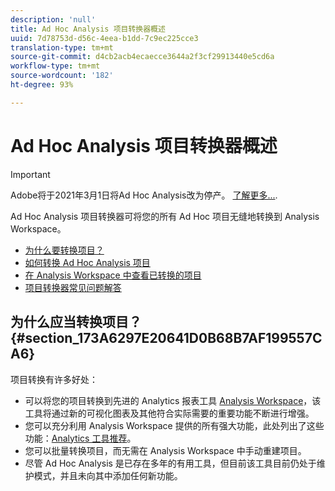 ```yaml
---
description: 'null'
title: Ad Hoc Analysis 项目转换器概述
uuid: 7d78753d-d56c-4eea-b1dd-7c9ec225cce3
translation-type: tm+mt
source-git-commit: d4cb2acb4ecaecce3644a2f3cf29913440e5cd6a
workflow-type: tm+mt
source-wordcount: '182'
ht-degree: 93%

---
```



# Ad Hoc Analysis 项目转换器概述

>[!IMPORTANT]
>
>Adobe将于2021年3月1日将Ad Hoc Analysis改为停产。 [了解更多...](https://adobe.ly/discoverworkspace).

Ad Hoc Analysis 项目转换器可将您的所有 Ad Hoc 项目无缝地转换到 Analysis Workspace。

* [为什么要转换项目？](/help/analyze/ad-hoc-analysis/c-aha-project-converter/aha2aw-overview.md#section_173A6297E20641D0B68B7AF199557CA6)
* [如何转换 Ad Hoc Analysis 项目](/help/analyze/ad-hoc-analysis/c-aha-project-converter/aha2aw-workflow.md#topic_5A55F73488704C5D8E42CDD04B5984DE)
* [在 Analysis Workspace 中查看已转换的项目](/help/analyze/ad-hoc-analysis/c-aha-project-converter/view-projects-workspace.md)
* [项目转换器常见问题解答](/help/analyze/ad-hoc-analysis/c-aha-project-converter/aha2aw-converter-faq.md#topic_8231595303AD403E9322645A63632D57)

## 为什么应当转换项目？{#section_173A6297E20641D0B68B7AF199557CA6}

项目转换有许多好处：

* 可以将您的项目转换到先进的 Analytics 报表工具 [Analysis Workspace](https://docs.adobe.com/content/help/zh-Hans/analytics/analyze/analysis-workspace/home.html)，该工具将通过新的可视化图表及其他符合实际需要的重要功能不断进行增强。
* 您可以充分利用 Analysis Workspace 提供的所有强大功能，此处列出了这些功能：[Analytics 工具推荐](https://docs.adobe.com/content/help/zh-Hans/analytics/admin/admin-overview/which-analytics-tool.html)。
* 您可以批量转换项目，而无需在 Analysis Workspace 中手动重建项目。
* 尽管 Ad Hoc Analysis 是已存在多年的有用工具，但目前该工具目前仍处于维护模式，并且未向其中添加任何新功能。


